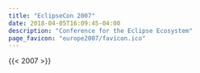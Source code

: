 ```yaml
---
title: "EclipseCon 2007"
date: 2018-04-05T16:09:45-04:00
description: "Conference for the Eclipse Ecosystem"
page_favicon: "europe2007/favicon.ico"
---
```


{{< 2007 >}}